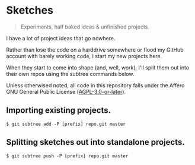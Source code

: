 # Sketches

> Experiments, half baked ideas & unfinished projects.

I have a lot of project ideas that go nowhere.

Rather than lose the code on a harddrive somewhere or flood my GitHub
account with barely working code, I start my new projects here.

When they start to come into shape (and, well, work), I'll split them out
into their own repos using the subtree commands below.

Unless otherwised noted, all code in this repository falls under the 
Affero GNU General Public License ([AGPL-3.0-or-later]).

[AGPL-3.0-or-later]: https://spdx.org/licenses/AGPL-3.0-or-later.html

## Importing existing projects.

```console
$ git subtree add -P [prefix] repo.git master
```

## Splitting sketches out into standalone projects.

```console
$ git subtree push -P [prefix] repo.git master
```
